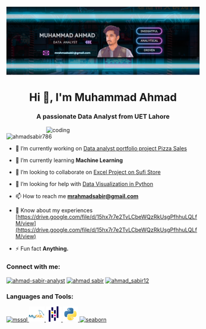 ![logo](https://github.com/ahmadsabir786/ahmadsabir786/blob/main/Untitled%20design.png)
<h1 align="center">Hi 👋, I'm Muhammad Ahmad</h1>
<h3 align="center">A passionate Data Analyst from UET Lahore</h3>
<img align="right" alt="coding" width="400" src="https://i.pinimg.com/originals/fc/71/63/fc71635c7f1b09ed30413f59bb749582.gif">
<p align="left"> <img src="https://komarev.com/ghpvc/?username=ahmadsabir786&label=Profile%20views&color=0e75b6&style=flat" alt="ahmadsabir786" /> </p>

- 🔭 I’m currently working on [Data analyst portfolio project Pizza Sales](https://www.linkedin.com/posts/ahmad-sabir-analyst_dataanalysis-dataanalyst-project-activity-7205549310782922752-PBg5?utm_source=share&utm_medium=member_desktop)

- 🌱 I’m currently learning **Machine Learning**

- 👯 I’m looking to collaborate on [Excel Project on Sufi Store](https://www.linkedin.com/posts/ahmad-sabir-analyst_dataanalytics-python-dataanalyst-activity-7168592067064020992-mQo1?utm_source=share&utm_medium=member_desktop)

- 🤝 I’m looking for help with [Data Visualization in Python](https://www.linkedin.com/posts/ahmad-sabir-analyst_dataanalytics-python-dataanalyst-activity-7168196741060542465-X4q1?utm_source=share&utm_medium=member_desktop)

- 📫 How to reach me **mrahmadsabir@gmail.com**

- 📄 Know about my experiences [https://drive.google.com/file/d/15hx7r7e2TvLCbeWQzRkUsgPfhhuLQLfM/view](https://drive.google.com/file/d/15hx7r7e2TvLCbeWQzRkUsgPfhhuLQLfM/view)

- ⚡ Fun fact **Anything.**

<h3 align="left">Connect with me:</h3>
<p align="left">
<a href="https://linkedin.com/in/ahmad-sabir-analyst" target="blank"><img align="center" src="https://raw.githubusercontent.com/rahuldkjain/github-profile-readme-generator/master/src/images/icons/Social/linked-in-alt.svg" alt="ahmad-sabir-analyst" height="30" width="40" /></a>
<a href="https://fb.com/ahmad sabir" target="blank"><img align="center" src="https://raw.githubusercontent.com/rahuldkjain/github-profile-readme-generator/master/src/images/icons/Social/facebook.svg" alt="ahmad sabir" height="30" width="40" /></a>
<a href="https://instagram.com/ahmad_sabir12" target="blank"><img align="center" src="https://raw.githubusercontent.com/rahuldkjain/github-profile-readme-generator/master/src/images/icons/Social/instagram.svg" alt="ahmad_sabir12" height="30" width="40" /></a>
</p>

<h3 align="left">Languages and Tools:</h3>
<p align="left"> <a href="https://www.microsoft.com/en-us/sql-server" target="_blank" rel="noreferrer"> <img src="https://www.svgrepo.com/show/303229/microsoft-sql-server-logo.svg" alt="mssql" width="40" height="40"/> </a> <a href="https://www.mysql.com/" target="_blank" rel="noreferrer"> <img src="https://raw.githubusercontent.com/devicons/devicon/master/icons/mysql/mysql-original-wordmark.svg" alt="mysql" width="40" height="40"/> </a> <a href="https://pandas.pydata.org/" target="_blank" rel="noreferrer"> <img src="https://raw.githubusercontent.com/devicons/devicon/2ae2a900d2f041da66e950e4d48052658d850630/icons/pandas/pandas-original.svg" alt="pandas" width="40" height="40"/> </a> <a href="https://www.python.org" target="_blank" rel="noreferrer"> <img src="https://raw.githubusercontent.com/devicons/devicon/master/icons/python/python-original.svg" alt="python" width="40" height="40"/> </a> <a href="https://seaborn.pydata.org/" target="_blank" rel="noreferrer"> <img src="https://seaborn.pydata.org/_images/logo-mark-lightbg.svg" alt="seaborn" width="40" height="40"/> </a> </p>
